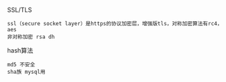 SSL/TLS

```
ssl（secure socket layer）是https的协议加密层，增强版tls，对称加密算法有rc4，aes
非对称加密 rsa dh
```

hash算法

```
md5 不安全
sha族 mysql用
```

